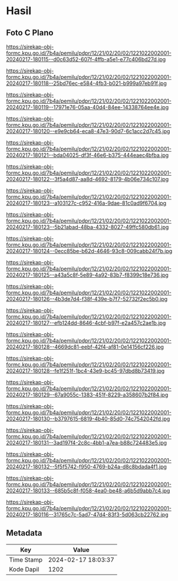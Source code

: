 # Hasil

## Foto C Plano

https://sirekap-obj-formc.kpu.go.id/7b4a/pemilu/pdpr/12/21/02/20/02/1221022002001-20240217-180115--d0c63d52-607f-4ffb-a5e1-e77c406bd27d.jpg

https://sirekap-obj-formc.kpu.go.id/7b4a/pemilu/pdpr/12/21/02/20/02/1221022002001-20240217-180118--25bd76ec-e584-4fb3-b021-b999a97eb91f.jpg

https://sirekap-obj-formc.kpu.go.id/7b4a/pemilu/pdpr/12/21/02/20/02/1221022002001-20240217-180119--17971e76-05aa-40d4-84ee-14338764ee4e.jpg

https://sirekap-obj-formc.kpu.go.id/7b4a/pemilu/pdpr/12/21/02/20/02/1221022002001-20240217-180120--e9e9cb64-eca8-47e3-90d7-6c1acc2d7c45.jpg

https://sirekap-obj-formc.kpu.go.id/7b4a/pemilu/pdpr/12/21/02/20/02/1221022002001-20240217-180121--bda04025-df3f-46e6-b375-444eaec4bfba.jpg

https://sirekap-obj-formc.kpu.go.id/7b4a/pemilu/pdpr/12/21/02/20/02/1221022002001-20240217-180122--3f5a4d87-aa8d-4692-8179-4b06e734c107.jpg

https://sirekap-obj-formc.kpu.go.id/7b4a/pemilu/pdpr/12/21/02/20/02/1221022002001-20240217-180123--a103127c-c952-416a-9dae-81c0ad9f6704.jpg

https://sirekap-obj-formc.kpu.go.id/7b4a/pemilu/pdpr/12/21/02/20/02/1221022002001-20240217-180123--5b21abad-48ba-4332-8027-49ffc580db61.jpg

https://sirekap-obj-formc.kpu.go.id/7b4a/pemilu/pdpr/12/21/02/20/02/1221022002001-20240217-180124--0ecc85be-b62d-4646-93c8-009cabb24f7b.jpg

https://sirekap-obj-formc.kpu.go.id/7b4a/pemilu/pdpr/12/21/02/20/02/1221022002001-20240217-180125--a43a5c8f-5e89-4a92-83b7-f8399c18e736.jpg

https://sirekap-obj-formc.kpu.go.id/7b4a/pemilu/pdpr/12/21/02/20/02/1221022002001-20240217-180126--4b3de7d4-f38f-439e-b7f7-52732f2ec5b0.jpg

https://sirekap-obj-formc.kpu.go.id/7b4a/pemilu/pdpr/12/21/02/20/02/1221022002001-20240217-180127--efb124dd-8646-4cbf-b97f-e2a457c2ae1b.jpg

https://sirekap-obj-formc.kpu.go.id/7b4a/pemilu/pdpr/12/21/02/20/02/1221022002001-20240217-180128--4669dc81-eebf-42f4-af81-0e14156cf226.jpg

https://sirekap-obj-formc.kpu.go.id/7b4a/pemilu/pdpr/12/21/02/20/02/1221022002001-20240217-180128--fe1f251f-1bc4-43e9-bc45-97dbd8b73419.jpg

https://sirekap-obj-formc.kpu.go.id/7b4a/pemilu/pdpr/12/21/02/20/02/1221022002001-20240217-180129--67a9055c-1383-451f-8229-a358607b2f84.jpg

https://sirekap-obj-formc.kpu.go.id/7b4a/pemilu/pdpr/12/21/02/20/02/1221022002001-20240217-180130--b3797615-6819-4b40-85d0-74c7542042fd.jpg

https://sirekap-obj-formc.kpu.go.id/7b4a/pemilu/pdpr/12/21/02/20/02/1221022002001-20240217-180131--3ad197f4-2c8c-4bb1-a7ea-b88c724483e5.jpg

https://sirekap-obj-formc.kpu.go.id/7b4a/pemilu/pdpr/12/21/02/20/02/1221022002001-20240217-180132--5f5f5742-f950-4769-b24a-d8c8bdada4f1.jpg

https://sirekap-obj-formc.kpu.go.id/7b4a/pemilu/pdpr/12/21/02/20/02/1221022002001-20240217-180133--685b5c8f-f058-4ea0-be48-a6b5d9abb7c4.jpg

https://sirekap-obj-formc.kpu.go.id/7b4a/pemilu/pdpr/12/21/02/20/02/1221022002001-20240217-180116--31765c7c-5ad7-47d4-83f3-5d063cb22762.jpg


## Metadata

| Key        | Value               |
| ---------- | ------------------- |
| Time Stamp | 2024-02-17 18:03:37 |
| Kode Dapil | 1202                |



